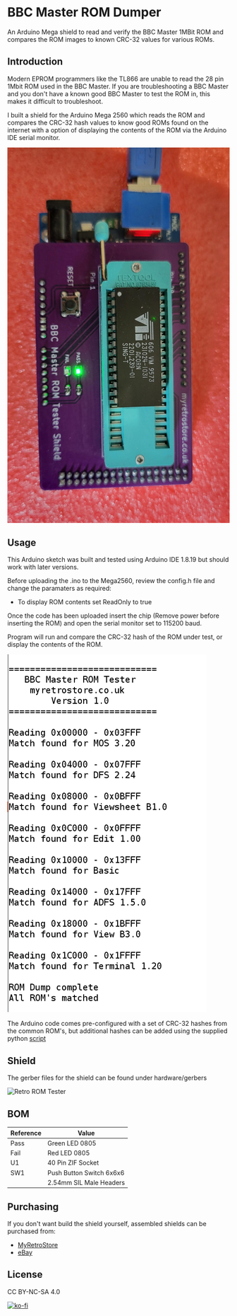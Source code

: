 # BBC Master ROM Dumper
An Arduino Mega shield to read and verify the BBC Master 1MBit ROM and compares the ROM images to known CRC-32 values for various ROMs.

## Introduction
Modern EPROM programmers like the TL866 are unable to read the 28 pin 1Mbit ROM used in the BBC Master.  If you are troubleshooting a BBC Master and you don't have a known good BBC Master to test the ROM in, this makes it difficult to troubleshoot. 


I built a shield for the Arduino Mega 2560 which reads the ROM and compares the CRC-32 hash values to know good ROMs found on the internet with a option of displaying the contents of the ROM via the Arduino IDE serial monitor. 

![Shield](https://github.com/MyRetroStore/BBC-Master-ROM-Tester/blob/main/hardware/BBC%20Master%20ROM%20Tester.jpg?raw=true)


## Usage

This Arduino sketch was built and tested using Arduino IDE 1.8.19 but should work with later versions.

Before uploading the .ino to the Mega2560, review the config.h file and change the paramaters as required:

- To display ROM contents set ReadOnly to true

Once the code has been uploaded insert the chip (Remove power before inserting the ROM) and open the serial monitor set to 115200 baud.

Program will run and compare the CRC-32 hash of the ROM under test, or display the contents of the ROM.

![Serial Output](https://github.com/MyRetroStore/BBC-Master-ROM-Tester/blob/main/software/serial-output.png?raw=true)

The Arduino code comes pre-configured with a set of CRC-32 hashes from the common ROM's, but additional hashes can be added using the supplied python [script](https://github.com/MyRetroStore/BBC-Master-ROM-Tester/tree/main/software)


##  Shield

The gerber files for the shield can be found under hardware/gerbers

![Retro ROM Tester](https://github.com/MyRetroStore/BBC-Master-ROM-Tester/blob/main/hardware/BBC%20Master%20ROM%20Tester%Shield.jpg?raw=true)

## BOM
| Reference | Value |
| ------ | ------ |
| Pass | Green LED 0805 |
| Fail | Red LED 0805 |
| U1 | 40 Pin ZIF Socket |
| SW1 | Push Button Switch 6x6x6 |
| | 2.54mm SIL Male Headers

## Purchasing

If you don't want build the shield yourself, assembled shields can be purchased from:
- [MyRetroStore](https://myretrostore.co.uk/)
- [eBay](https://www.ebay.co.uk/str/myretrostoreuk)

## License
CC BY-NC-SA 4.0


[![ko-fi](https://ko-fi.com/img/githubbutton_sm.svg)](https://ko-fi.com/H2H8RDX9W)
